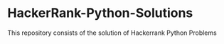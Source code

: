 # HackerRank-Python-Solutions
This repository consists of the solution of Hackerrank Python Problems
